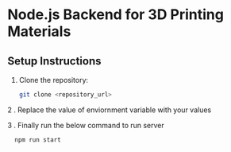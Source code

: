 # Node.js Backend for 3D Printing Materials

## Setup Instructions

1. Clone the repository:
   ```bash
   git clone <repository_url>
2 . Replace the value of enviornment variable with your values

3 .  Finally run the below command to run server
      
      npm run start
      
